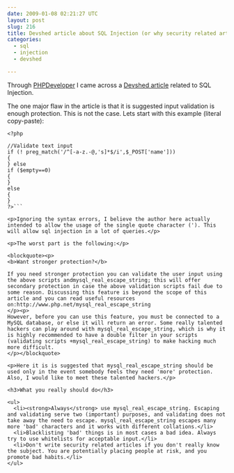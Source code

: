 ```yaml
---
date: 2009-01-08 02:21:27 UTC
layout: post
slug: 216
title: Devshed article about SQL Injection (or why security related articles should only be written by experienced people)
categories:
  - sql
  - injection
  - devshed

---
```

<p>Through <a href="http://www.phpdeveloper.org/news/11691">PHPDeveloper</a> I came across a <a href="http://www.devshed.com/c/a/PHP/PHP-Programs-to-Prevent-MySQL-Injection-or-HTML-Form-Abuse/">Devshed article</a> related to SQL Injection.</p>

<p>The one major flaw in the article is that it is suggested input validation is enough protection. This is not the case. Lets start with this example (literal copy-paste):</p>

```
<?php

//Validate text input
if (! preg_match('/^[-a-z.-@,'s]*$/i',$_POST['name']))
{
} else
if ($empty==0)
{
}
else
{
}
?>```

<p>Ignoring the syntax errors, I believe the author here actually intended to allow the usage of the single quote character ('). This will allow sql injection in a lot of queries.</p>

<p>The worst part is the following:</p>

<blockquote><p>
<b>Want stronger protection?</b>

If you need stronger protection you can validate the user input using the above scripts andmysql_real_escape_string; this will offer secondary protection in case the above validation scripts fail due to some reason. Discussing this feature is beyond the scope of this article and you can read useful resources on:http://www.php.net/mysql_real_escape_string
</p><p>
However, before you can use this feature, you must be connected to a MySQL database, or else it will return an error. Some really talented hackers can play around with mysql_real_escape_string, which is why it is highly recommended to have a double filter in your scripts (validating scripts +mysql_real_escape_string) to make hacking much more difficult.
</p></blockquote>

<p>Here it is is suggested that mysql_real_escape_string should be used only in the event somebody feels they need 'more' protection. Also, I would like to meet these talented hackers.</p>

<h3>What you really should do</h3>

<ul>
  <li><strong>Always</strong> use mysql_real_escape_string. Escaping and validating serve two (important) purposes, and validating does not take away the need to escape. mysql_real_escape_string escapes many more 'bad' characters and it works with different collations.</li>
  <li>Blacklisting 'bad' things is in most cases a bad idea. Always try to use whitelists for acceptable input.</li>
  <li>Don't write security related articles if you don't really know the subject. You are potentially placing people at risk, and you promote bad habits.</li>
</ul>